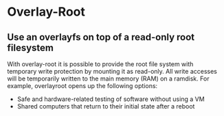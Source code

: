 # Overlay-Root
## Use an overlayfs on top of a read-only root filesystem
With overlay-root it is possible to provide the root file system with temporary write protection by mounting it as read-only. All write accesses will be temporarily written to the main memory (RAM) on a ramdisk.
For example, overlayroot opens up the following options:
* Safe and hardware-related testing of software without using a VM
* Shared computers that return to their initial state after a reboot 
